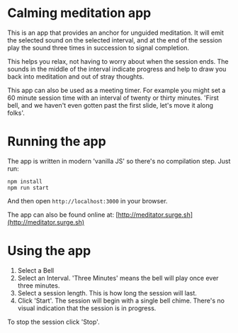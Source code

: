 # Calming meditation app

This is an app that provides an anchor for unguided meditation. It will
emit the selected sound on the selected interval, and at the end of the
session play the sound three times in succession to signal completion.

This helps you relax, not having to worry about when the session ends. The
sounds in the middle of the interval indicate progress and help to draw you back
into meditation and out of stray thoughts.

This app can also be used as a meeting timer. For example you might set a 60 minute session time with an interval of twenty or thirty minutes. 'First bell, and we haven't even gotten past the first slide, let's move it along folks'.

# Running the app

The app is written in modern 'vanilla JS' so there's no compilation step. Just run:

```
npm install
npm run start
```

And then open `http://localhost:3000` in your browser.

The app can also be found online at: [http://meditator.surge.sh](http://meditator.surge.sh)

# Using the app

1. Select a Bell
2. Select an Interval. 'Three Minutes' means the bell will play once ever three minutes.
3. Select a session length. This is how long the session will last.
4. Click 'Start'. The session will begin with a single bell chime. There's no visual indication that the session is in progress.

To stop the session click 'Stop'.

